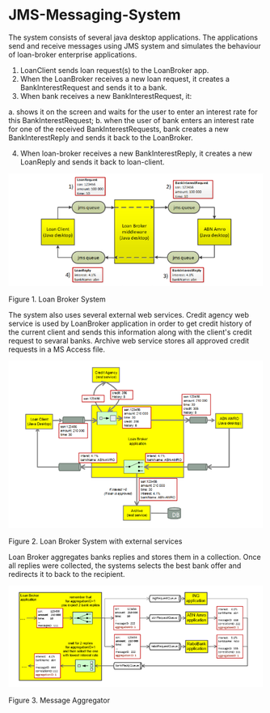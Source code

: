 # JMS-Messaging-System

The system consists of several java desktop applications. The applications send and receive messages using JMS system and simulates the behaviour of loan-broker enterprise applications.

1) LoanClient sends loan request(s) to the LoanBroker app.
2) When the LoanBroker receives a new loan request, it creates a BankInterestRequest and sends it to a bank.
3) When bank receives a new BankInterestRequest, it:

  a. shows it on the screen and waits for the user to enter an interest rate for this BankInterestRequest;
  b. when the user of bank enters an interest rate for one of the received BankInterestRequests, 
  bank creates a new BankInterestReply and   sends it back to the LoanBroker.
  
4) When loan-broker receives a new BankInterestReply, it creates a new LoanReply and sends it back to loan-client.

![](project%20architecture%20images/LoanBrokerSystem.png)

Figure 1. Loan Broker System

The system also uses several external web services. Credit agency web service is used by LoanBroker application in order to get credit history of the current client and sends this information along with the client's credit request to sevaral banks. Archive web service stores all approved credit requests in a MS Access file.  

![](project%20architecture%20images/LoanBrokerWithExternalServices.png)

Figure 2. Loan Broker System with external services

Loan Broker aggregates banks replies and stores them in a collection. Once all replies were collected, the systems selects the best bank offer and redirects it to back to the recipient.

![](project%20architecture%20images/MessageAggregator.png)

Figure 3. Message Aggregator

